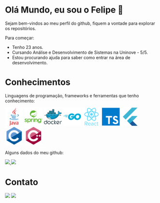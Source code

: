 # Olá Mundo, eu sou o Felipe 👋
Sejam bem-vindos ao meu perfil do github, fiquem a vontade para explorar os repositórios.

Para começar:
- Tenho 23 anos.
- Cursando Análise e Desenvolvimento de Sistemas na Uninove - 5/5.
- Estou procurando ajuda para saber como entrar na área de desenvolvimento.

# Conhecimentos
Linguagens de programação, frameworks e ferramentas que tenho conhecimento:

<div style="display: inline_block;">
    <img widht="50" height="60" src="https://raw.githubusercontent.com/devicons/devicon/master/icons/java/java-original-wordmark.svg">
    <img widht="50" height="60" src="https://raw.githubusercontent.com/devicons/devicon/master/icons/spring/spring-original-wordmark.svg">
    <img widht="50" height="60" src="https://raw.githubusercontent.com/devicons/devicon/master/icons/docker/docker-original-wordmark.svg">
    <img widht="50" height="60" src="https://raw.githubusercontent.com/devicons/devicon/master/icons/go/go-original-wordmark.svg">
    <img widht="50" height="60" src="https://raw.githubusercontent.com/devicons/devicon/master/icons/react/react-original-wordmark.svg">
    <img widht="50" height="60" src="https://raw.githubusercontent.com/devicons/devicon/master/icons/typescript/typescript-original.svg">
    <img widht="50" height="60" src="https://raw.githubusercontent.com/devicons/devicon/master/icons/flutter/flutter-original.svg">
    <img widht="50" height="60" src="https://raw.githubusercontent.com/devicons/devicon/master/icons/c/c-original.svg">
    <img widht="50" height="60" src="https://raw.githubusercontent.com/devicons/devicon/master/icons/cplusplus/cplusplus-original.svg">
</div>

Alguns dados do meu github:

<div>
  <a href="https://github.com/felipemaxplay">
  <img height="180em" src="https://github-readme-stats.vercel.app/api?username=felipemaxplay&show_icons=true&theme=dracula&include_all_commits=true&count_private=true"/>
  <img height="180em" src="https://github-readme-stats.vercel.app/api/top-langs/?username=felipemaxplay&layout=compact&langs_count=7&theme=dracula"/>
  </a>
</div>

# Contato
<a href="http://linkedin.com/in/felipe-gl"><img src="https://img.shields.io/badge/LinkedIn-0077B5?style=for-the-badge&logo=linkedin&logoColor=white"></img></a>
<a href="http://github.com/felipemaxplay"><img src="https://img.shields.io/badge/GitHub-100000?style=for-the-badge&logo=github&logoColor=white"></img></a>
